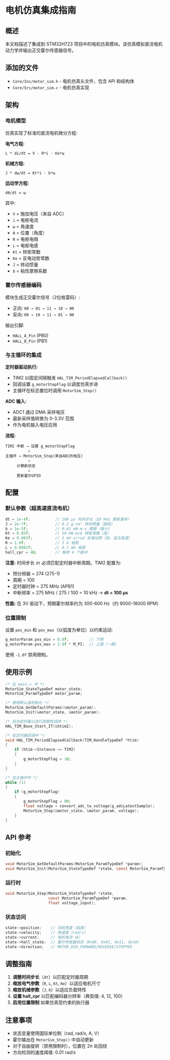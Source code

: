# 电机仿真集成指南

## 概述
本文档描述了集成到 STM32H723 项目中的电机仿真模块。该仿真模拟直流电机动力学并输出正交霍尔传感器信号。

## 添加的文件
- `Core/Inc/motor_sim.h` - 电机仿真头文件，包含 API 和结构体
- `Core/Src/motor_sim.c` - 电机仿真实现

## 架构

### 电机模型
仿真实现了标准的直流电机微分方程:

**电气方程:**
```
L * di/dt = V - R*i - Ke*ω
```

**机械方程:**
```
J * dω/dt = Kt*i - b*ω
```

**运动学方程:**
```
dθ/dt = ω
```

其中:
- `V` = 施加电压（来自 ADC）
- `i` = 电枢电流
- `ω` = 角速度
- `θ` = 位置（角度）
- `R` = 电枢电阻
- `L` = 电枢电感
- `Kt` = 转矩常数
- `Ke` = 反电动势常数
- `J` = 转动惯量
- `b` = 粘性摩擦系数

### 霍尔传感器编码
模块生成正交霍尔信号（2位格雷码）:
- 正向: `00 → 01 → 11 → 10 → 00`
- 反向: `00 → 10 → 11 → 01 → 00`

输出引脚:
- `HALL_A_Pin` (PB0)
- `HALL_B_Pin` (PB1)

### 与主循环的集成

**定时器驱动执行:**
- TIM2 以固定间隔触发 `HAL_TIM_PeriodElapsedCallback()`
- 回调设置 `g_motorStepFlag` 以调度仿真步进
- 主循环在标志置位时调用 `MotorSim_Step()`

**ADC 输入:**
- ADC1 通过 DMA 采样电压
- 最新采样值转换为 0-3.3V 范围
- 作为电机输入电压应用

**流程:**
```
TIM2 中断 → 设置 g_motorStepFlag
          ↓
主循环 → MotorSim_Step(来自ADC的电压)
          ↓
     计算新状态
          ↓
     更新霍尔GPIO
```

## 配置

### 默认参数（超高速直流电机）
```c
dt = 1e-4f;           // 100 μs 时间步长（10 kHz 更新速率）
J = 2e-7f;            // 0.2 g·cm² 转动惯量（超轻）
b = 1e-5f;            // 0.01 mN·m·s 摩擦（极小）
Kt = 0.05f;           // 50 mN·m/A 转矩常数（高）
Ke = 0.003f;          // 3 mV·s/rad 反电动势（低，适合高速）
R = 1.0f;             // 1 Ω 电阻
L = 0.0001f;          // 0.1 mH 电感
hall_cpr = 4U;        // 每转 4 个脉冲
```

**注意:** 时间步长 `dt` 必须匹配定时器中断周期。TIM2 配置为:
- 预分频器 = 274 (275-1)
- 周期 = 100
- 定时器时钟 = 275 MHz (APB1)
- 中断频率 = 275 MHz / 275 / 100 = 10 kHz → **dt = 100 μs**

**性能:** 在 3V 驱动下，预期霍尔频率约为 300-600 Hz（约 9000-18000 RPM）

### 位置限制
设置 `pos_min` 和 `pos_max`（以弧度为单位）以约束运动:
```c
g_motorParam.pos_min = 0.0f;         // 下限
g_motorParam.pos_max = 2.0f * M_PI;  // 上限（一圈）
```
使用 `-1.0f` 禁用限制。

## 使用示例

```c
/* 在 main.c 中 */
MotorSim_StateTypeDef motor_state;
MotorSim_ParamTypeDef motor_param;

/* 使用默认值初始化 */
MotorSim_GetDefaultParams(&motor_param);
MotorSim_Init(&motor_state, &motor_param);

/* 启动定时器以进行周期性调用 */
HAL_TIM_Base_Start_IT(&htim2);

/* 在定时器回调中 */
void HAL_TIM_PeriodElapsedCallback(TIM_HandleTypeDef *htim)
{
    if (htim->Instance == TIM2)
    {
        g_motorStepFlag = 1U;
    }
}

/* 在主循环中 */
while (1)
{
    if (g_motorStepFlag)
    {
        g_motorStepFlag = 0U;
        float voltage = convert_adc_to_voltage(g_adcLatestSample);
        MotorSim_Step(&motor_state, &motor_param, voltage);
    }
}
```

## API 参考

### 初始化
```c
void MotorSim_GetDefaultParams(MotorSim_ParamTypeDef *param);
void MotorSim_Init(MotorSim_StateTypeDef *state, const MotorSim_ParamTypeDef *param);
```

### 运行时
```c
void MotorSim_Step(MotorSim_StateTypeDef *state, 
                   const MotorSim_ParamTypeDef *param, 
                   float voltage_input);
```

### 状态访问
```c
state->position;    // 当前角度（弧度）
state->velocity;    // 角速度（rad/s）
state->current;     // 电机电流（A）
state->hall_state;  // 霍尔传感器状态（0x00, 0x01, 0x11, 0x10）
state->direction;   // MOTOR_DIR_FORWARD/REVERSE/STOPPED
```

## 调整指南

1. **调整时间步长**（`dt`）以匹配定时器周期
2. **缩放电气参数**（`R`, `L`, `Kt`, `Ke`）以适应电机尺寸
3. **缩放机械参数**（`J`, `b`）以适应负载特性
4. **设置 hall_cpr** 以匹配编码器分辨率（典型值: 4, 12, 100）
5. **启用位置限制** 如果仿真受约束的执行器

## 注意事项
- 状态变量使用国际单位制（rad, rad/s, A, V）
- 霍尔输出在 `MotorSim_Step()` 中自动更新
- 对于自由旋转（禁用限制时），位置在 2π 处回绕
- 方向检测的速度阈值: 0.01 rad/s

